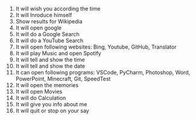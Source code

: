 1. It will wish you according the time
2. It will Inroduce himself
3. Show results for Wikipedia
4. It will open google
5. It will do a Google Search
6. It will do a YouTube Search
7. It will open following websites:
    Bing, Youtube, GitHub, Translator
8. It will play Music and open Spotify
9. It will tell and show the time
10. It will tell and show the date
11. It can open following programs:
    VSCode, PyCharm, Photoshop, Word,
    PowerPoint, Minecraft, Git, SpeedTest
12. It will open the memories
13. It will open Movies
14. It will do Calculation
15. It will give you info about me
16. It will quit or stop on your say